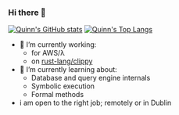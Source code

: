 ### Hi there 👋

[![Quinn's GitHub stats](https://github-readme-stats.vercel.app/api?username=m-rph)](https://github.com/m-rph/github-readme-stats)
[![Quinn's Top Langs](https://github-readme-stats.vercel.app/api/top-langs/?username=m-rph)](https://github.com/m-rph/github-readme-stats)

- 🔭 I’m currently working:
  - for AWS/λ
  - on [rust-lang/clippy](https://github.com/rust-lang/rust-clippy)
- 🌱 I’m currently learning about:
  - Database and query engine internals
  - Symbolic execution
  - Formal methods
- i am open to the right job; remotely or in Dublin